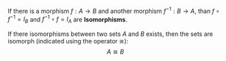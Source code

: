 If there is a morphism $f : A \rightarrow B$ and another morphism $f^{-1} : B \rightarrow A$, than $f ∘ f^{-1} = I_B$ and $f^{-1} ∘ f = I_A$ are **Isomorphisms**.

If there isomorphisms between two sets $A$ and $B$ exists, then the sets are isomorph (indicated using the operator $\cong$):
$$A \cong B$$
